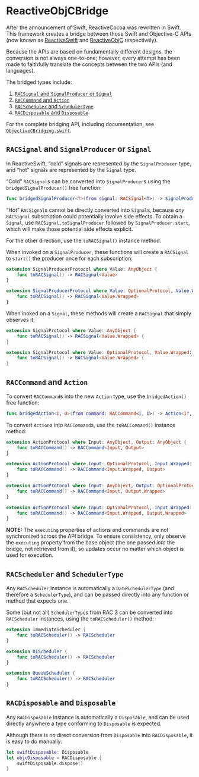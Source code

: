 # ReactiveObjCBridge

After the announcement of Swift, ReactiveCocoa was rewritten in Swift. This framework
creates a bridge between those Swift and Objective-C APIs (now known as [ReactiveSwift][]
and [ReactiveObjC][] respectively).

Because the APIs are based on fundamentally different designs, the conversion is
not always one-to-one; however, every attempt has been made to faithfully
translate the concepts between the two APIs (and languages).

The bridged types include:

 1. [`RACSignal` and `SignalProducer` or `Signal`](#racsignal-and-signalproducer-or-signal)
 1. [`RACCommand` and `Action`](#raccommand-and-action)
 1. [`RACScheduler` and `SchedulerType`](#racscheduler-and-schedulertype)
 1. [`RACDisposable` and `Disposable`](#racdisposable-and-disposable)

For the complete bridging API, including documentation, see [`ObjectiveCBridging.swift`][ObjectiveCBridging].

## `RACSignal` and `SignalProducer` or `Signal`

In ReactiveSwift, “cold” signals are represented by the `SignalProducer` type,
and “hot” signals are represented by the `Signal` type.

“Cold” `RACSignal`s can be converted into `SignalProducer`s using the
`bridgedSignalProducer()` free function:

```swift
func bridgedSignalProducer<T>(from signal: RACSignal<T>) -> SignalProducer<T?, NSError>
```

“Hot” `RACSignal`s cannot be directly converted into `Signal`s, because _any_
`RACSignal` subscription could potentially involve side effects. To obtain a
`Signal`, use `RACSignal.toSignalProducer` followed by `SignalProducer.start`,
which will make those potential side effects explicit.

For the other direction, use the `toRACSignal()` instance method.

When invoked on a `SignalProducer`, these functions will create a `RACSignal` to
 `start()` the producer once for each subscription:

```swift
extension SignalProducerProtocol where Value: AnyObject {
    func toRACSignal() -> RACSignal<Value>
}

extension SignalProducerProtocol where Value: OptionalProtocol, Value.Wrapped: AnyObject {
	func toRACSignal() -> RACSignal<Value.Wrapped>
}

```

When inoked on a `Signal`, these methods will create a `RACSignal` that simply
observes it:

```swift
extension SignalProtocol where Value: AnyObject {
    func toRACSignal() -> RACSignal<Value.Wrapped> {
}

extension SignalProtocol where Value: OptionalProtocol, Value.Wrapped: AnyObject {
    func toRACSignal() -> RACSignal<Value.Wrapped> {
}
```

## `RACCommand` and `Action`

To convert `RACCommand`s into the new `Action` type, use the `bridgedAction()`
free function:

```swift
func bridgedAction<I, O>(from command: RACCommand<I, O>) -> Action<I?, O?, NSError>
```

To convert `Action`s into `RACCommand`s, use the `toRACCommand()` instance
method:

```swift
extension ActionProtocol where Input: AnyObject, Output: AnyObject {
	func toRACCommand() -> RACCommand<Input, Output>
}

extension ActionProtocol where Input: OptionalProtocol, Input.Wrapped: AnyObject, Output: AnyObject {
	func toRACCommand() -> RACCommand<Input.Wrapped, Output>
}

extension ActionProtocol where Input: AnyObject, Output: OptionalProtocol, Output.Wrapped: AnyObject {
	func toRACCommand() -> RACCommand<Input, Output.Wrapped>
}

extension ActionProtocol where Input: OptionalProtocol, Input.Wrapped: AnyObject, Output: OptionalProtocol, Output.Wrapped: AnyObject {
	func toRACCommand() -> RACCommand<Input.Wrapped, Output.Wrapped>
}
```

**NOTE:** The `executing` properties of actions and commands are not
synchronized across the API bridge. To ensure consistency, only observe the
`executing` property from the base object (the one passed _into_ the bridge, not
retrieved from it), so updates occur no matter which object is used for
execution.

## `RACScheduler` and `SchedulerType`

Any `RACScheduler` instance is automatically a `DateSchedulerType` (and
therefore a `SchedulerType`), and can be passed directly into any function or
method that expects one.

Some (but not all) `SchedulerType`s from RAC 3 can be converted into
`RACScheduler` instances, using the `toRACScheduler()` method:

```swift
extension ImmediateScheduler {
	func toRACScheduler() -> RACScheduler
}

extension UIScheduler {
	func toRACScheduler() -> RACScheduler
}

extension QueueScheduler {
	func toRACScheduler() -> RACScheduler
}
```

## `RACDisposable` and `Disposable`

Any `RACDisposable` instance is automatically a `Disposable`, and can be used
 directly anywhere a type conforming to `Disposable` is expected.

Although there is no direct conversion from `Disposable` into `RACDisposable`,
it is easy to do manually:

```swift
let swiftDisposable: Disposable
let objcDisposable = RACDisposable {
    swiftDisposable.dispose()
}
```

[ReactiveSwift]: https://github.com/ReactiveCocoa/ReactiveSwift/
[ReactiveObjC]: https://github.com/ReactiveCocoa/ReactiveObjC/
[ObjectiveCBridging]: ReactiveObjCBridge/ObjectiveCBridging.swift
